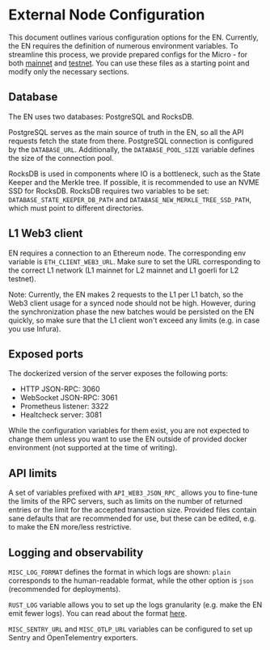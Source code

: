 # External Node Configuration

This document outlines various configuration options for the EN. Currently, the EN requires the definition of numerous
environment variables. To streamline this process, we provide prepared configs for the Micro - for both
[mainnet](prepared_configs/mainnet-config.env) and [testnet](prepared_configs/testnet-config.env). You can use these
files as a starting point and modify only the necessary sections.

## Database

The EN uses two databases: PostgreSQL and RocksDB.

PostgreSQL serves as the main source of truth in the EN, so all the API requests fetch the state from there. PostgreSQL
connection is configured by the `DATABASE_URL`. Additionally, the `DATABASE_POOL_SIZE` variable defines the size of the
connection pool.

RocksDB is used in components where IO is a bottleneck, such as the State Keeper and the Merkle tree. If possible, it is
recommended to use an NVME SSD for RocksDB. RocksDB requires two variables to be set: `DATABASE_STATE_KEEPER_DB_PATH`
and `DATABASE_NEW_MERKLE_TREE_SSD_PATH`, which must point to different directories.

## L1 Web3 client

EN requires a connection to an Ethereum node. The corresponding env variable is `ETH_CLIENT_WEB3_URL`. Make sure to set
the URL corresponding to the correct L1 network (L1 mainnet for L2 mainnet and L1 goerli for L2 testnet).

Note: Currently, the EN makes 2 requests to the L1 per L1 batch, so the Web3 client usage for a synced node should not
be high. However, during the synchronization phase the new batches would be persisted on the EN quickly, so make sure
that the L1 client won't exceed any limits (e.g. in case you use Infura).

## Exposed ports

The dockerized version of the server exposes the following ports:

- HTTP JSON-RPC: 3060
- WebSocket JSON-RPC: 3061
- Prometheus listener: 3322
- Healtcheck server: 3081

While the configuration variables for them exist, you are not expected to change them unless you want to use the EN
outside of provided docker environment (not supported at the time of writing).

## API limits

A set of variables prefixed with `API_WEB3_JSON_RPC_` allows you to fine-tune the limits of the RPC servers, such as
limits on the number of returned entries or the limit for the accepted transaction size. Provided files contain sane
defaults that are recommended for use, but these can be edited, e.g. to make the EN more/less restrictive.

## Logging and observability

`MISC_LOG_FORMAT` defines the format in which logs are shown: `plain` corresponds to the human-readable format, while
the other option is `json` (recommended for deployments).

`RUST_LOG` variable allows you to set up the logs granularity (e.g. make the EN emit fewer logs). You can read about the
format [here](https://docs.rs/env_logger/0.10.0/env_logger/#enabling-logging).

`MISC_SENTRY_URL` and `MISC_OTLP_URL` variables can be configured to set up Sentry and OpenTelementry exporters.
